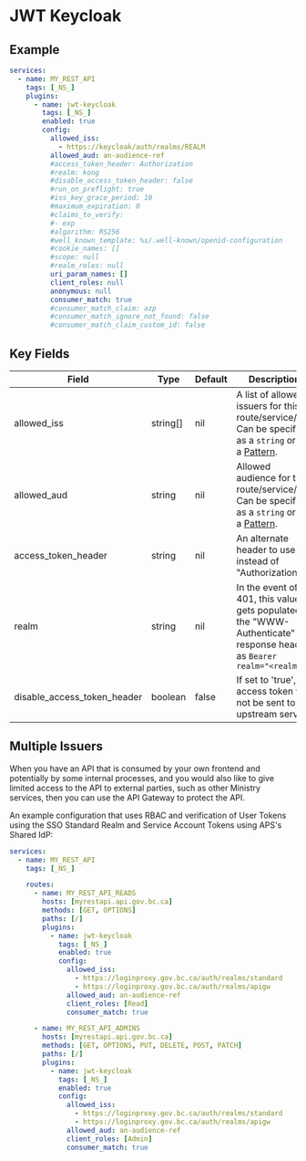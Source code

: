 # JWT Keycloak

## Example

```yaml
services:
  - name: MY_REST_API
    tags: [_NS_]
    plugins:
      - name: jwt-keycloak
        tags: [_NS_]
        enabled: true
        config:
          allowed_iss:
            - https://keycloak/auth/realms/REALM
          allowed_aud: an-audience-ref
          #access_token_header: Authorization
          #realm: kong
          #disable_access_token_header: false
          #run_on_preflight: true
          #iss_key_grace_period: 10
          #maximum_expiration: 0
          #claims_to_verify:
          #- exp
          #algorithm: RS256
          #well_known_template: %s/.well-known/openid-configuration
          #cookie_names: []
          #scope: null
          #realm_roles: null
          uri_param_names: []
          client_roles: null
          anonymous: null
          consumer_match: true
          #consumer_match_claim: azp
          #consumer_match_ignore_not_found: false
          #consumer_match_claim_custom_id: false
```

## Key Fields

| Field                       | Type     | Default | Description                                                                                                                                         |
| --------------------------- | -------- | ------- | --------------------------------------------------------------------------------------------------------------------------------------------------- |
| allowed_iss                 | string[] | nil     | A list of allowed issuers for this route/service/api. Can be specified as a `string` or as a [Pattern](http://lua-users.org/wiki/PatternsTutorial). |
| allowed_aud                 | string   | nil     | Allowed audience for this route/service/api. Can be specified as a `string` or as a [Pattern](http://lua-users.org/wiki/PatternsTutorial).          |
| access_token_header         | string   | nil     | An alternate header to use instead of "Authorization"                                                                                               |
| realm                       | string   | nil     | In the event of a 401, this value gets populated in the "WWW-Authenticate" response header as `Bearer realm="<realm>"`                              |
| disable_access_token_header | boolean  | false   | If set to 'true', the access token will not be sent to the upstream service                                                                         |

## Multiple Issuers

When you have an API that is consumed by your own frontend and potentially by some internal processes, and you would also like to give limited access to the API to external parties, such as other Ministry services, then you can use the API Gateway to protect the API.

An example configuration that uses RBAC and verification of User Tokens using the SSO Standard Realm and Service Account Tokens using APS's Shared IdP:

```yaml
services:
  - name: MY_REST_API
    tags: [_NS_]

    routes:
      - name: MY_REST_API_READS
        hosts: [myrestapi.api.gov.bc.ca]
        methods: [GET, OPTIONS]
        paths: [/]
        plugins:
          - name: jwt-keycloak
            tags: [_NS_]
            enabled: true
            config:
              allowed_iss:
                - https://loginproxy.gov.bc.ca/auth/realms/standard
                - https://loginproxy.gov.bc.ca/auth/realms/apigw
              allowed_aud: an-audience-ref
              client_roles: [Read]
              consumer_match: true

      - name: MY_REST_API_ADMINS
        hosts: [myrestapi.api.gov.bc.ca]
        methods: [GET, OPTIONS, PUT, DELETE, POST, PATCH]
        paths: [/]
        plugins:
          - name: jwt-keycloak
            tags: [_NS_]
            enabled: true
            config:
              allowed_iss:
                - https://loginproxy.gov.bc.ca/auth/realms/standard
                - https://loginproxy.gov.bc.ca/auth/realms/apigw
              allowed_aud: an-audience-ref
              client_roles: [Admin]
              consumer_match: true
```
